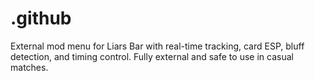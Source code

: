 # .github
External mod menu for Liars Bar with real-time tracking, card ESP, bluff detection, and timing control. Fully external and safe to use in casual matches.
